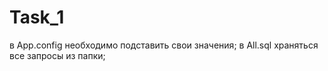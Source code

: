 # Task_1
в App.config необходимо подставить свои значения;
в All.sql храняться все запросы из папки;
